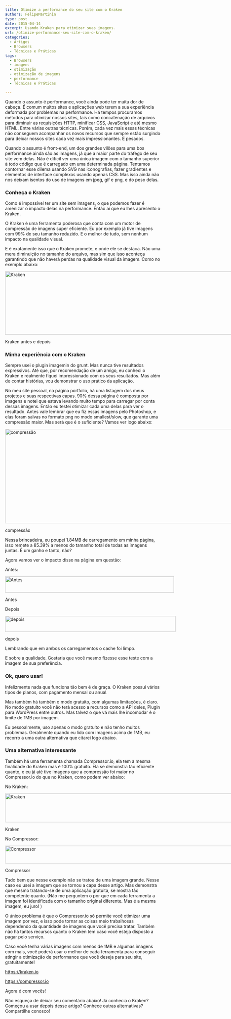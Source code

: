 ```yaml
---
title: Otimize a performance do seu site com o Kraken
authors: FelipeMartinin
type: post
date: 2015-04-14
excerpt: Usando Kraken para otimizar suas imagens.
url: /otimize-performance-seu-site-com-o-kraken/
categories:
  - Artigos
  - Browsers
  - Técnicas e Práticas
tags:
  - Browsers
  - imagens
  - otimização
  - otimização de imagens
  - performance
  - Técnicas e Práticas

---
```

Quando o assunto é performance, você ainda pode ter muita dor de cabeça. É comum muitos sites e aplicações web terem a sua experiência deformada por problemas na performance. Há tempos procuramos métodos para otimizar nossos sites, tais como concatenação de arquivos para diminuir as requisições HTTP, minificar CSS, JavaScript e até mesmo HTML. Entre várias outras técnicas. Porém, cada vez mais essas técnicas não conseguem acompanhar os novos recursos que sempre estão surgindo para deixar nossos sites cada vez mais impressionantes. E pesados.

Quando o assunto é front-end, um dos grandes vilões para uma boa performance ainda são as imagens, já que a maior parte do tráfego de seu site vem delas. Não é difícil ver uma única imagem com o tamanho superior à todo código que é carregado em uma determinada página. Tentamos contornar esse dilema usando SVG nas iconografias, fazer gradientes e elementos de interface complexos usando apenas CSS. Mas isso ainda não nos deixam isentos do uso de imagens em jpeg, gif e png, e do peso delas.

### Conheça o Kraken

Como é impossível ter um site sem imagens, o que podemos fazer é amenizar o impacto delas na performance. Então aí que eu lhes apresento o Kraken.

O Kraken é uma ferramenta poderosa que conta com um motor de compressão de imagens super eficiente. Eu por exemplo já tive imagens com 99% do seu tamanho reduzido. E o melhor de tudo, sem nenhum impacto na qualidade visual.

E é exatamente isso que o Kraken promete, e onde ele se destaca. Não uma mera diminuição no tamanho do arquivo, mas sim que isso aconteça garantindo que não haverá perdas na qualidade visual da imagem. Como no exemplo abaixo:

<div style="width: 766px" class="wp-caption alignnone">
  <img class="" src="https://s29.postimg.org/kh32i0mg7/kraken_before_and_after.jpg" alt="Kraken" width="756" height="205" />
  
  <p class="wp-caption-text">
    Kraken antes e depois
  </p>
</div>

### Minha experiência com o Kraken

Sempre usei o plugin imagemin do grunt. Mas nunca tive resultados expressivos. Até que, por recomendação de um amigo, eu conheci o Kraken e realmente fiquei impressionado com os seus resultados. Mas além de contar histórias, vou demonstrar o uso prático da aplicação.

No meu site pessoal, na página portfolio, há uma listagem dos meus projetos e suas respectivas capas. 90% dessa página é composta por imagens e notei que estava levando muito tempo para carregar por conta dessas imagens. Então eu testei otimizar cada uma delas para ver o resultado. Antes vale lembrar que eu fiz essas imagens pelo Photoshop, e elas foram salvas no formato png no modo smallest/slow, que garante uma compressão maior. Mas será que é o suficiente? Vamos ver logo abaixo:

<div style="width: 760px" class="wp-caption alignnone">
  <img class="" src="https://s12.postimg.org/j3s0bu43h/compress_o.png" alt="compressão" width="750" height="305" />
  
  <p class="wp-caption-text">
    compressão
  </p>
</div>

Nessa brincadeira, eu poupei 1.84MB de carregamento em minha página, isso remete a 85.39% a menos do tamanho total de todas as imagens juntas. É um ganho e tanto, não?

Agora vamos ver o impacto disso na página em questão:

Antes:

<div style="width: 557px" class="wp-caption alignnone">
  <img class="" src="https://s30.postimg.org/6l234x6cx/kraken_antes.jpg" alt="Antes" width="547" height="52" />
  
  <p class="wp-caption-text">
    Antes
  </p>
</div>

Depois

<div style="width: 562px" class="wp-caption alignnone">
  <img class="" src="https://s30.postimg.org/wun5npsa9/kraken_depois.jpg" alt="depois" width="552" height="51" />
  
  <p class="wp-caption-text">
    depois
  </p>
</div>

Lembrando que em ambos os carregamentos o cache foi limpo.

E sobre a qualidade. Gostaria que você mesmo fizesse esse teste com a imagem de sua preferência.

### Ok, quero usar!

Infelizmente nada que funciona tão bem é de graça. O Kraken possui vários tipos de planos, com pagamento mensal ou anual.

Mas também há também o modo gratuito, com algumas limitações, é claro. No modo gratuito você não terá acesso a recursos como a API deles, Plugin para WordPress entre outros. Mas talvez o que vá mais lhe incomodar é o limite de 1MB por imagem.

Eu pessoalmente, uso apenas o modo gratuito e não tenho muitos problemas. Geralmente quando eu lido com imagens acima de 1MB, eu recorro a uma outra alternativa que citarei logo abaixo.

### Uma alternativa interessante

Também há uma ferramenta chamada Compressor.io, ela tem a mesma finalidade do Kraken mas é 100% gratuito. Ela se demonstra tão eficiente quanto, e eu já até tive imagens que a compressão foi maior no Compressor.io do que no Kraken, como podem ver abaixo:

No Kraken:

<div style="width: 898px" class="wp-caption alignnone">
  <img class="" src="https://s10.postimg.org/okddqy9gp/compressao_no_kraken.png" alt="Kraken" width="888" height="93" />
  
  <p class="wp-caption-text">
    Kraken
  </p>
</div>

No Compressor:

<div style="width: 838px" class="wp-caption alignnone">
  <img class="" src="https://s10.postimg.org/h346bqjxl/compressao_no_compressor.png" alt="Compressor" width="828" height="57" />
  
  <p class="wp-caption-text">
    Compressor
  </p>
</div>

Tudo bem que nesse exemplo não se tratou de uma imagem grande. Nesse caso eu usei a imagem que se tornou a capa desse artigo. Mas demonstra que mesmo tratando-se de uma aplicação gratuita, se mostra tão competente quanto. (Não me perguntem o por que em cada ferramenta a imagem foi identificada com o tamanho original diferente. Mas é a mesma imagem, eu juro! )

O único problema é que o Compressor.io só permite você otimizar uma imagem por vez, e isso pode tornar as coisas meio trabalhosas dependendo da quantidade de imagens que você precisa tratar. Também não há tantos recursos quanto o Kraken tem caso você esteja disposto a pagar pelo serviço.

Caso você tenha várias imagens com menos de 1MB e algumas imagens com mais, você poderá usar o melhor de cada ferramenta para conseguir atingir a otimização de performance que você deseja para seu site, gratuitamente!

<a title="Kraken" href="https://kraken.io" target="_blank">https://kraken.io</a>

<a title="Compressor" href="https://compressor.io" target="_blank">https://compressor.io</a>

Agora é com vocês!

Não esqueça de deixar seu comentário abaixo! Já conhecia o Kraken? Começou a usar depois desse artigo? Conhece outras alternativas? Compartilhe conosco!